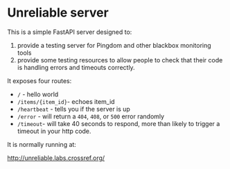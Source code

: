 # Unreliable server

This is a simple FastAPI server designed to:

1. provide a testing server for Pingdom and other blackbox monitoring tools
2. provide some testing resources to allow people to check that their code is handling errors and timeouts correctly.

It exposes four routes:

- `/` - hello world
- `/items/{item_id}`- echoes item_id 
- `/heartbeat` - tells you if the server is up
- `/error` - will return a `404`, `408`, or `500` error randomly
- `/timeout`- will take 40 seconds to respond, more than likely to trigger a timeout in your http code.

It is normally running at:

http://unreliable.labs.crossref.org/